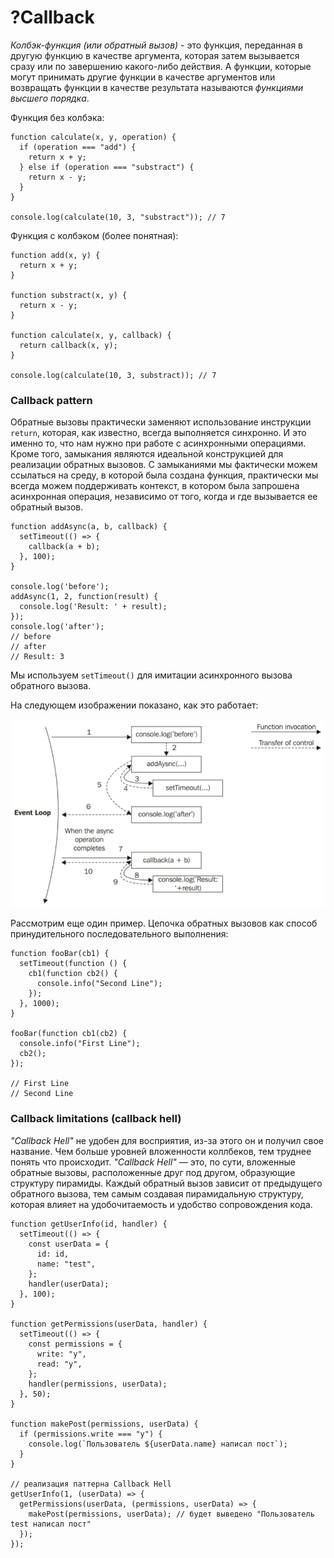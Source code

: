 # ?Callback

_Колбэк-функция (или обратный вызов)_ - это функция, переданная в другую функцию в качестве аргумента, которая затем вызывается сразу или по завершению какого-либо действия. А функции, которые могут принимать другие функции в качестве аргументов или возвращать функции в качестве результата называются _функциями высшего порядка_.

Функция без колбэка:

~~~
function calculate(x, y, operation) {
  if (operation === "add") {
    return x + y;
  } else if (operation === "substract") {
    return x - y;
  }
}

console.log(calculate(10, 3, "substract")); // 7
~~~

Функция с колбэком (более понятная):

~~~
function add(x, y) {
  return x + y;
}

function substract(x, y) {
  return x - y;
}

function calculate(x, y, callback) {
  return callback(x, y);
}

console.log(calculate(10, 3, substract)); // 7
~~~

### Callback pattern

Обратные вызовы практически заменяют использование инструкции `return`, которая, как известно, всегда выполняется синхронно. И это именно то, что нам нужно при работе с асинхронными операциями. Кроме того, замыкания являются идеальной конструкцией для реализации обратных вызовов. С замыканиями мы фактически можем ссылаться на среду, в которой была создана функция, практически мы всегда можем поддерживать контекст, в котором была запрошена асинхронная операция, независимо от того, когда и где вызывается ее обратный вызов.

~~~
function addAsync(a, b, callback) {
  setTimeout(() => {
    callback(a + b);
  }, 100);
}

console.log('before');
addAsync(1, 2, function(result) {
  console.log('Result: ' + result);
});
console.log('after');
// before
// after
// Result: 3
~~~

Мы используем `setTimeout()` для имитации асинхронного вызова обратного вызова.

На следующем изображении показано, как это работает:

![callback](../images/callback-pattern.png)

Рассмотрим еще один пример. Цепочка обратных вызовов как способ принудительного последовательного выполнения:

~~~
function fooBar(cb1) {
  setTimeout(function () {
    cb1(function cb2() {
      console.info("Second Line");
    });
  }, 1000);
}

fooBar(function cb1(cb2) {
  console.info("First Line");
  cb2();
});

// First Line
// Second Line
~~~

### Callback limitations (callback hell)

_"Callback Hell"_ не удобен для восприятия, из-за этого он и получил свое название. Чем больше уровней вложенности коллбеков, тем труднее понять что происходит. _"Callback Hell"_ — это, по сути, вложенные обратные вызовы, расположенные друг под другом, образующие структуру пирамиды. Каждый обратный вызов зависит от предыдущего обратного вызова, тем самым создавая пирамидальную структуру, которая влияет на удобочитаемость и удобство сопровождения кода. 

~~~
function getUserInfo(id, handler) {
  setTimeout(() => {
    const userData = {
      id: id,
      name: "test",
    };
    handler(userData);
  }, 100);
}

function getPermissions(userData, handler) {
  setTimeout(() => {
    const permissions = {
      write: "y",
      read: "y",
    };
    handler(permissions, userData);
  }, 50);
}

function makePost(permissions, userData) {
  if (permissions.write === "y") {
    console.log(`Пользователь ${userData.name} написал пост`);
  }
}

// реализация паттерна Callback Hell
getUserInfo(1, (userData) => {
  getPermissions(userData, (permissions, userData) => {
    makePost(permissions, userData); // будет выведено "Пользователь test написал пост"
  });
});
~~~
